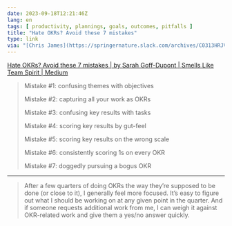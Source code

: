 ```yaml
---
date: 2023-09-18T12:21:46Z
lang: en
tags: [ productivity, plannings, goals, outcomes, pitfalls ]
title: "Hate OKRs? Avoid these 7 mistakes"
type: link
via: "[Chris James](https://springernature.slack.com/archives/C0313HRJVL7/p1694424775768889)"
---
```


[Hate OKRs? Avoid these 7 mistakes | by Sarah Goff-Dupont | Smells Like Team Spirit | Medium](https://medium.com/smells-like-team-spirit/hate-okrs-avoid-these-7-mistakes-193ddf5091be)

> Mistake #1: confusing themes with objectives
>
> Mistake #2: capturing all your work as OKRs
>
> Mistake #3: confusing key results with tasks
>
> Mistake #4: scoring key results by gut-feel
>
> Mistake #5: scoring key results on the wrong scale
>
> Mistake #6: consistently scoring 1s on every OKR
>
> Mistake #7: doggedly pursuing a bogus OKR

---

> After a few quarters of doing OKRs the way they’re supposed to be done (or close to it), I generally feel more focused. It’s easy to figure out what I should be working on at any given point in the quarter. And if someone requests additional work from me, I can weigh it against OKR-related work and give them a yes/no answer quickly.

